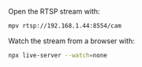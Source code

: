 Open the RTSP stream with:

```bash
mpv rtsp://192.168.1.44:8554/cam
```

Watch the stream from a browser with:

```bash
npx live-server --watch=none
```

